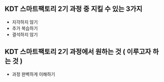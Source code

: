 ## KDT 스마트팩토리 2기 과정 중 지킬 수 있는 3가지
- 지각하지 않기
- 추가 복습하기
- 결석하지 않기

## KDT 스마트팩토리 2기 과정에서 원하는 것 ( 이루고자 하는 것 )
- 과정 완벽하게 이해하기

